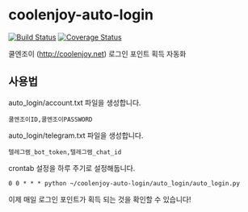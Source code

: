 coolenjoy-auto-login
=========================

[![Build Status](https://travis-ci.org/maplejune/coolenjoy-auto-login.svg?branch=master)](https://travis-ci.org/maplejune/coolenjoy-auto-login)
[![Coverage Status](https://coveralls.io/repos/github/maplejune/coolenjoy-auto-login/badge.svg?branch=master)](https://coveralls.io/github/maplejune/coolenjoy-auto-login?branch=master)

쿨엔조이 (http://coolenjoy.net) 로그인 포인트 획득 자동화

## 사용법
auto_login/account.txt 파일을 생성합니다.

    쿨엔조이ID,쿨엔조이PASSWORD

auto_login/telegram.txt 파일을 생성합니다.

    텔레그램_bot_token,텔레그램_chat_id

crontab 설정을 하루 주기로 설정해둡니다.

    0 0 * * * python ~/coolenjoy-auto-login/auto_login/auto_login.py

이제 매일 로그인 포인트가 획득 되는 것을 확인할 수 있습니다!


